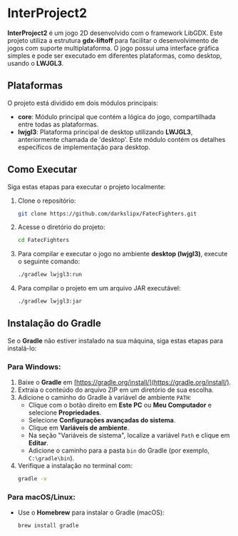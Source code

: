 # InterProject2

**InterProject2** é um jogo 2D desenvolvido com o framework LibGDX. Este projeto utiliza a estrutura **gdx-liftoff** para facilitar o desenvolvimento de jogos com suporte multiplataforma. O jogo possui uma interface gráfica simples e pode ser executado em diferentes plataformas, como desktop, usando o **LWJGL3**.

## Plataformas

O projeto está dividido em dois módulos principais:

- **core**: Módulo principal que contém a lógica do jogo, compartilhada entre todas as plataformas.
- **lwjgl3**: Plataforma principal de desktop utilizando **LWJGL3**, anteriormente chamada de 'desktop'. Este módulo contém os detalhes específicos de implementação para desktop.

## Como Executar

Siga estas etapas para executar o projeto localmente:

1. Clone o repositório:
    ```bash
    git clone https://github.com/darkslipx/FatecFighters.git
    ```

2. Acesse o diretório do projeto:
    ```bash
    cd FatecFighters
    ```

3. Para compilar e executar o jogo no ambiente **desktop (lwjgl3)**, execute o seguinte comando:
    ```bash
    ./gradlew lwjgl3:run
    ```

4. Para compilar o projeto em um arquivo JAR executável:
    ```bash
    ./gradlew lwjgl3:jar
    ```

## Instalação do Gradle

Se o **Gradle** não estiver instalado na sua máquina, siga estas etapas para instalá-lo:

### Para Windows:

1. Baixe o **Gradle** em [https://gradle.org/install/](https://gradle.org/install/).
2. Extraia o conteúdo do arquivo ZIP em um diretório de sua escolha.
3. Adicione o caminho do Gradle à variável de ambiente `PATH`:
    - Clique com o botão direito em **Este PC** ou **Meu Computador** e selecione **Propriedades**.
    - Selecione **Configurações avançadas do sistema**.
    - Clique em **Variáveis de ambiente**.
    - Na seção "Variáveis de sistema", localize a variável `Path` e clique em **Editar**.
    - Adicione o caminho para a pasta `bin` do Gradle (por exemplo, `C:\gradle\bin`).
4. Verifique a instalação no terminal com:
    ```bash
    gradle -v
    ```

### Para macOS/Linux:

- Use o **Homebrew** para instalar o Gradle (macOS):
  ```bash
  brew install gradle
